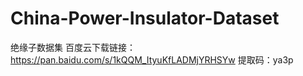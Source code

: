# China-Power-Insulator-Dataset
绝缘子数据集
百度云下载链接：https://pan.baidu.com/s/1kQQM_ItyuKfLADMjYRHSYw 
提取码：ya3p 
